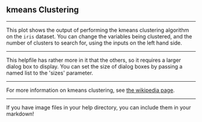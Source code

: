 ## kmeans Clustering

***
This plot shows the output of performing the kmeans clustering algorithm on the `iris` dataset. You can change the variables being clustered, and the number of clusters to search for, using the inputs on the left hand side.

***
This helpfile has rather more in it that the others, so it requires a larger dialog box to display. You can set the size of dialog boxes by passing a named list to the 'sizes' parameter.

***
For more information on kmeans clustering, see [the wikipedia page](https://en.wikipedia.org/wiki/K-means_clustering).

***
If you have image files in your help directory, you can include them in your markdown!
